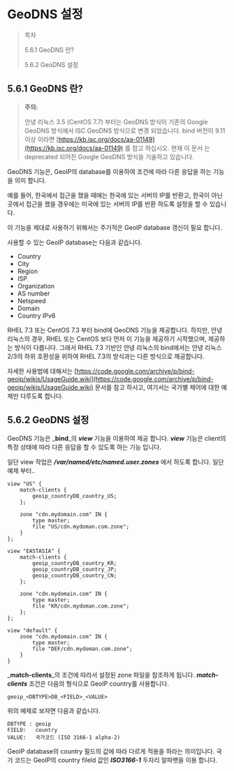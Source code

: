 # GeoDNS 설정

> 목차
>
> 5.6.1 GeoDNS 란?
>
> 5.6.2 GeoDNS 설정

## 5.6.1 GeoDNS 란?

> **주의:**
>
> 안녕 리눅스 3.5 \(CentOS 7.7\) 부터는 GeoDNS 방식이 기존의 Google GeoDNS 방식에서 ISC GeoDNS 방식으로 변경 되었습니다. bind 버전이 9.11 이상 이라면 [https://kb.isc.org/docs/aa-01149](https://kb.isc.org/docs/aa-01149) 를 참고 하십시오. 현재 이 문서 는 deprecated 되어진 Google GeoDNS 방식을 기술하고 있습니다.

GeoDNS 기능은, GeoIP의 database를 이용하여 조건에 따라 다른 응답을 하는 기능을 의미 합니다.

예를 들어, 한국에서 접근을 했을 때에는 한국에 있는 서버의 IP를 반환고, 한국이 아닌 곳에서 접근을 했을 경우에는 미국에 있는 서버의 IP를 반환 하도록 설정을 할 수 있습니다.

이 기능을 제대로 사용하기 위해서는 주기적은 GeoIP database 갱신이 필요 합니다.

사용할 수 있는 GeoIP database는 다음과 같습니다.

* Country
* City
* Region
* ISP
* Organization
* AS number
* Netspeed
* Domain
* Country IPv6

RHEL 7.3 또는 CentOS 7.3 부터 bind에 GeoDNS 기능을 제공합니다. 하지만, 안녕 리눅스의 경우, RHEL 또는 CentOS 보다 먼저 이 기능을 제공하기 시작했으며, 제공하는 방식이 다릅니다. 그래서 RHEL 7.3 기반인 안녕 리눅스의 bind에서는 안녕 리눅스 2/3의 하위 호환성을 위하여 RHEL 7.3의 방식과는 다른 방식으로 제공합니다.

자세한 사용법에 대해서는 [https://code.google.com/archive/p/bind-geoip/wikis/UsageGuide.wiki](https://code.google.com/archive/p/bind-geoip/wikis/UsageGuide.wiki) 문서를 참고 하시고, 여기서는 국가별 제어에 대한 예제만 다루도록 합니다.

## 5.6.2 GeoDNS 설정

GeoDNS 기능은 _**bind**_의 _**view**_ 기능을 이용하여 제공 합니다. _**view**_ 기능은 client의 특정 상태에 따라 다른 응답을 할 수 있도록 하는 기능 입니다.

일단 view 작업은 _**/var/named/etc/named.user.zones**_ 에서 하도록 합니다. 일단 예제 부터..

```text
view "US" {
    match-clients {
        geoip_countryDB_country_US;
    };

    zone "cdn.mydomain.com" IN {
        type master;
        file "US/cdn.mydoman.com.zone";
    }
};

view "EASTASIA" {
    match-clients {
        geoip_countryDB_country_KR;
        geoip_countryDB_country_JP;
        geoip_countryDB_country_CN;
    };

    zone "cdn.mydomain.com" IN {
        type master;
        file "KR/cdn.mydoman.com.zone";
    };
};

view "default" {
    zone "cdn.mydomain.com" IN {
        type master;
        file "DEF/cdn.mydoman.com.zone";
    }
}
```

_**match-clients**_의 조건에 따라서 설정된 zone 파일을 참조하게 됩니다. _**match-clients**_ 조건은 다음의 형식으로 GeoIP country를 사용합니다.

```text
geoip_<DBTYPE>DB_<FIELD>_<VALUE>
```

위의 예제로 보자면 다음과 같습니다.

```text
DBTYPE : geoip
FIELD:   country
VALUE:   국가코드 (ISO 3166-1 alpha-2)
```

GeoIP database의 country 필드의 값에 따라 다르게 적용을 하라는 의미입니다. 국가 코드는 GeoIP의 country fileld 값인 _**ISO3166-1**_ 두자리 알파뱃을 이용 합니다.

